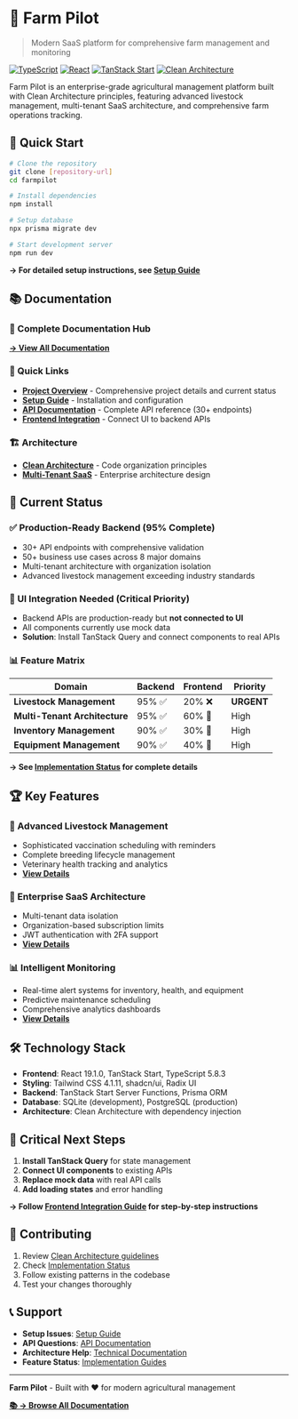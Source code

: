 # 🌱 Farm Pilot

> Modern SaaS platform for comprehensive farm management and monitoring

[![TypeScript](https://img.shields.io/badge/TypeScript-5.8.3-blue?logo=typescript)](https://www.typescriptlang.org/)
[![React](https://img.shields.io/badge/React-19.1.0-blue?logo=react)](https://reactjs.org/)
[![TanStack Start](https://img.shields.io/badge/TanStack%20Start-latest-orange)](https://tanstack.com/start)
[![Clean Architecture](https://img.shields.io/badge/Architecture-Clean-green)](https://blog.cleancoder.com/uncle-bob/2012/08/13/the-clean-architecture.html)

Farm Pilot is an enterprise-grade agricultural management platform built with Clean Architecture principles, featuring advanced livestock management, multi-tenant SaaS architecture, and comprehensive farm operations tracking.

## 🚀 **Quick Start**

```bash
# Clone the repository
git clone [repository-url]
cd farmpilot

# Install dependencies
npm install

# Setup database
npx prisma migrate dev

# Start development server
npm run dev
```

**→ For detailed setup instructions, see [Setup Guide](./docs/user-guides/SETUP_GUIDE.md)**

## 📚 **Documentation**

### **📖 Complete Documentation Hub**

**[→ View All Documentation](./docs/README.md)**

### **🎯 Quick Links**

- **[Project Overview](./docs/FARM_PILOT_README.md)** - Comprehensive project details and current status
- **[Setup Guide](./docs/user-guides/SETUP_GUIDE.md)** - Installation and configuration
- **[API Documentation](./docs/api/API_DOCUMENTATION.md)** - Complete API reference (30+ endpoints)
- **[Frontend Integration](./docs/user-guides/FRONTEND_INTEGRATION_GUIDE.md)** - Connect UI to backend APIs

### **🏗️ Architecture**

- **[Clean Architecture](./docs/technical/CLEAN_ARCHITECTURE.md)** - Code organization principles
- **[Multi-Tenant SaaS](./docs/technical/MULTI_TENANT_ARCHITECTURE.md)** - Enterprise architecture design

## 🎯 **Current Status**

### **✅ Production-Ready Backend (95% Complete)**

- 30+ API endpoints with comprehensive validation
- 50+ business use cases across 8 major domains
- Multi-tenant architecture with organization isolation
- Advanced livestock management exceeding industry standards

### **🔧 UI Integration Needed (Critical Priority)**

- Backend APIs are production-ready but **not connected to UI**
- All components currently use mock data
- **Solution**: Install TanStack Query and connect components to real APIs

### **📊 Feature Matrix**

| Domain                        | Backend | Frontend | Priority   |
| ----------------------------- | ------- | -------- | ---------- |
| **Livestock Management**      | 95% ✅  | 20% ❌   | **URGENT** |
| **Multi-Tenant Architecture** | 95% ✅  | 60% 🔧   | High       |
| **Inventory Management**      | 90% ✅  | 30% 🔧   | High       |
| **Equipment Management**      | 90% ✅  | 40% 🔧   | High       |

**→ See [Implementation Status](./docs/implementation/IMPLEMENTATION_STATUS_SUMMARY.md) for complete details**

## 🏆 **Key Features**

### **🐄 Advanced Livestock Management**

- Sophisticated vaccination scheduling with reminders
- Complete breeding lifecycle management
- Veterinary health tracking and analytics
- **[View Details](./docs/implementation/ADVANCED_VACCINATION_SYSTEM.md)**

### **🏢 Enterprise SaaS Architecture**

- Multi-tenant data isolation
- Organization-based subscription limits
- JWT authentication with 2FA support
- **[View Details](./docs/technical/MULTI_TENANT_ARCHITECTURE.md)**

### **📊 Intelligent Monitoring**

- Real-time alert systems for inventory, health, and equipment
- Predictive maintenance scheduling
- Comprehensive analytics dashboards
- **[View Details](./docs/implementation/ALERT_NOTIFICATION_SYSTEM.md)**

## 🛠️ **Technology Stack**

- **Frontend**: React 19.1.0, TanStack Start, TypeScript 5.8.3
- **Styling**: Tailwind CSS 4.1.11, shadcn/ui, Radix UI
- **Backend**: TanStack Start Server Functions, Prisma ORM
- **Database**: SQLite (development), PostgreSQL (production)
- **Architecture**: Clean Architecture with dependency injection

## 🚨 **Critical Next Steps**

1. **Install TanStack Query** for state management
2. **Connect UI components** to existing APIs
3. **Replace mock data** with real API calls
4. **Add loading states** and error handling

**→ Follow [Frontend Integration Guide](./docs/user-guides/FRONTEND_INTEGRATION_GUIDE.md) for step-by-step instructions**

## 🤝 **Contributing**

1. Review [Clean Architecture guidelines](./docs/technical/CLEAN_ARCHITECTURE.md)
2. Check [Implementation Status](./docs/implementation/IMPLEMENTATION_STATUS_SUMMARY.md)
3. Follow existing patterns in the codebase
4. Test your changes thoroughly

## 📞 **Support**

- **Setup Issues**: [Setup Guide](./docs/user-guides/SETUP_GUIDE.md)
- **API Questions**: [API Documentation](./docs/api/API_DOCUMENTATION.md)
- **Architecture Help**: [Technical Documentation](./docs/technical/)
- **Feature Status**: [Implementation Guides](./docs/implementation/)

---

**Farm Pilot** - Built with ❤️ for modern agricultural management

**[📚 → Browse All Documentation](./docs/README.md)**
